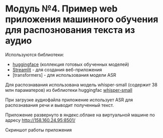 # Модуль №4. Пример web приложения машинного обучения для распознования текста из аудио 

 Используются библиотеки:

- [huggingface](https://huggingface.co) (коллекция готовых обученных моделей)
- [Streamlit](https://streamlit.io/) - для создания веб-приложения
- [transformers] - для использования модели ASR


Для распознавания использована модель whisper-small (содержит  38 млн параматеров) из библиотеки huggingfac [whisper-small](https://huggingface.co/openai/whisper-small)

При загрузке аудиофайла приложение использует ASR для распознавания речи и выводит полученный текст.

Приложение развернуто в яндекс.облаке на виртуальной машине по адресу http://158.160.24.95:8501/

Скриншот работы приложения
